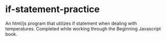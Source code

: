 # if-statement-practice
An html/js program that utilizes if statement when dealing with temperatures. Completed while working through the Beginning Javascript book.
